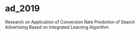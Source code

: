 # ad_2019
Research on Application of Conversion Rate Prediction of Search Advertising Based on Integrated Learning Algorithm
